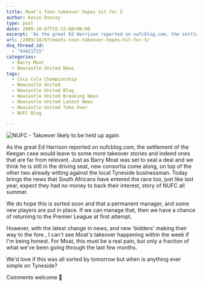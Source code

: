 ```yaml
---
title: Moat’s Toon takeover hopes hit for 5
author: Kevin Doocey
type: post
date: 2009-10-07T15:15:08+00:00
excerpt: 'As the great Ed Harrison reported on nufcblog.com, the settlement of the Keegan case would '
url: /2009/10/07/moats-toon-takeover-hopes-hit-for-5/
dsq_thread_id:
  - "94421715"
categories:
  - Barry Moat
  - Newcastle United News
tags:
  - Coca Cola Championship
  - Newcastle United
  - Newcastle United Blog
  - Newcastle United Breaking News
  - Newcastle United Latest News
  - Newcastle United Take Over
  - NUFC Blog

---
```

![NUFC - Takoever likely to be held up again](http://static.guim.co.uk/sys-images/Football/Pix/pictures/2008/08/04/StJAmesPArk3.jpg)

As the great Ed Harrison reported on nufcblog.com, the settlement of the Keegan case would leave to some more takeover stories and indeed ones that are far from relevant. Just as Barry Moat was set to seal a deal and we think he is still in the driving seat, new consortia come along, on top of the other two already witting against the local Tyneside businessman. Today brings the  news that South Africans have entered the race too, just like last year, expect they had no money to back their interest, story of NUFC all summer.

We do hope this is sorted soon and that a permanent manager, and some new players are put in place. If we can manage that, then we have a chance of returning to the Premier League at first attempt.

However, with the latest change in news, and new 'bidders' making their way to the fore , I can't see Moat's takeover happening within the week if I'm being honest. For Moat, this must be a real pain, but only a fraction of what we've been going through the last few months.

We'd love if this was all sorted by tomorrow but when is anything ever simple on Tyneside?

Comments welcome 🙂
